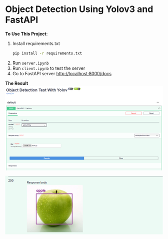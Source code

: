 # Object Detection Using Yolov3 and FastAPI
**To Use This Project**: 
1. Install requirements.txt
   ```bash
   pip install -r requirements.txt
   ```
2. Run  `server.ipynb`
3. Run `client.ipynb` to test the server
4. Go to FastAPI server [http://localhost:8000/docs](http://localhost:8000/docs)

**The Result**
![sh1](screenshot1.png)

![sh2](screenshot2.png)

